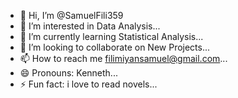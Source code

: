 - 👋 Hi, I’m @SamuelFili359
- 👀 I’m interested in Data Analysis...
- 🌱 I’m currently learning Statistical Analysis...
- 💞️ I’m looking to collaborate on New Projects...
- 📫 How to reach me filimiyansamuel@gmail.com...
- 😄 Pronouns: Kenneth...
- ⚡ Fun fact: i love to read novels...

<!---
SamuelFili359/SamuelFili359 is a ✨ special ✨ repository because its `README.md` (this file) appears on your GitHub profile.
You can click the Preview link to take a look at your changes.
--->
